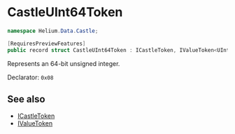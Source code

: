 # CastleUInt64Token

~~~cs
namespace Helium.Data.Castle;

[RequiresPreviewFeatures]
public record struct CastleUInt64Token : ICastleToken, IValueToken<UInt64>
~~~

Represents an 64-bit unsigned integer.

Declarator: `0x08`

## See also

- [ICastleToken](./icastletoken.md)
- [IValueToken](../../abstraction/ref/ivaluetoken.md)